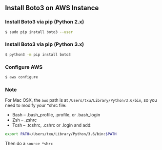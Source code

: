 ## Install Boto3 on AWS Instance

### Install Boto3 via pip (Python 2.x)
```bash
$ sudo pip install boto3 --user
```

### Install Boto3 via pip (Python 3.x)
```bash
$ python3 -m pip install boto3
```

### Configure AWS
```bash
$ aws configure
```

### Note
For Mac OSX, the `aws` path is at `/Users/txu/Library/Python/3.6/bin`, so you need to modify your *shrc file:
* Bash – .bash_profile, .profile, or .bash_login
* Zsh – .zshrc
* Tcsh – .tcshrc, .cshrc or .login
and add:
```bash
export PATH=/Users/txu/Library/Python/3.6/bin:$PATH
```

Then do a `source *shrc`
